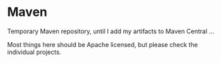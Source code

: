 Maven
=====

Temporary Maven repository, until I add my artifacts to Maven Central ...

Most things here should be Apache licensed, but please check the individual projects.
